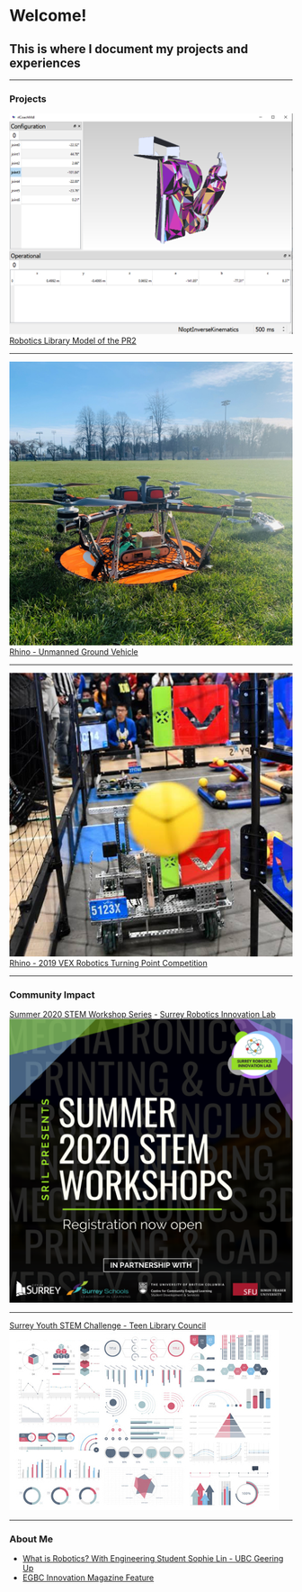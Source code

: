 # Welcome! 
## This is where I document my projects and experiences

---

### Projects

<a href="/pr2">
   <img src="images/PR2.png"> Robotics Library Model of the PR2
</a>

---
<a href="/rhino">
   <img src="images/CondorSquare.heic"> Rhino - Unmanned Ground Vehicle
</a>

---
<a href="/VEX2019">
   <img src="images/VEX2019.png"> Rhino - 2019 VEX Robotics Turning Point Competition
</a>

---

### Community Impact

[Summer 2020 STEM Workshop Series](/pdf/SRIL2020workshops.pdf) - [Surrey Robotics Innovation Lab](/SRIL)
<img src="images/SRIL2020.png?raw=true"/>

---
[Surrey Youth STEM Challenge - Teen Library Council](https://voiceonline.com/surrey-youth-embrace-stem-challenge-at-surrey-libraries/)
<img src="images/dummy_thumbnail.jpg?raw=true"/>

---

### About Me

- [What is Robotics? With Engineering Student Sophie Lin - UBC Geering Up](https://www.youtube.com/watch?v=LW0tiQdmUns)
- [EGBC Innovation Magazine Feature](https://user-yinucac.cld.bz/INNOVATION-July-August-20201/20/)



